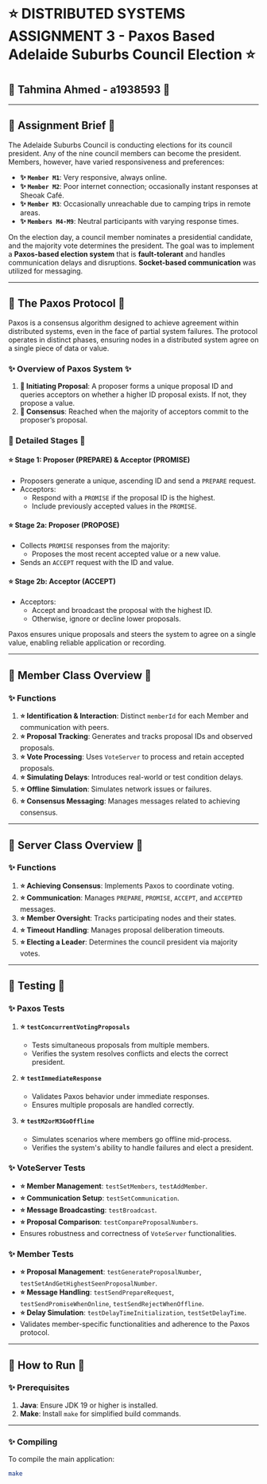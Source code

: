 # ⭐️ **DISTRIBUTED SYSTEMS ASSIGNMENT 3 - Paxos Based Adelaide Suburbs Council Election** ⭐️

## 🌟 **Tahmina Ahmed - a1938593** 🌟

---

## **🌟 Assignment Brief 🌟**

The Adelaide Suburbs Council is conducting elections for its council president. Any of the nine council members can become the president. Members, however, have varied responsiveness and preferences:

- **✨ `Member M1`**: Very responsive, always online.
- **✨ `Member M2`**: Poor internet connection; occasionally instant responses at Sheoak Café.
- **✨ `Member M3`**: Occasionally unreachable due to camping trips in remote areas.
- **✨ `Members M4-M9`**: Neutral participants with varying response times.

On the election day, a council member nominates a presidential candidate, and the majority vote determines the president. The goal was to implement a **Paxos-based election system** that is **fault-tolerant** and handles communication delays and disruptions. **Socket-based communication** was utilized for messaging.

---

## **🌟 The Paxos Protocol 🌟**

Paxos is a consensus algorithm designed to achieve agreement within distributed systems, even in the face of partial system failures. The protocol operates in distinct phases, ensuring nodes in a distributed system agree on a single piece of data or value.

### **✨ Overview of Paxos System ✨**
1. **🌟 Initiating Proposal**: A proposer forms a unique proposal ID and queries acceptors on whether a higher ID proposal exists. If not, they propose a value.
2. **🌟 Consensus**: Reached when the majority of acceptors commit to the proposer’s proposal.

### **🌟 Detailed Stages 🌟**
#### **⭐ Stage 1: Proposer (PREPARE) & Acceptor (PROMISE)**
- Proposers generate a unique, ascending ID and send a `PREPARE` request.
- Acceptors:
  - Respond with a `PROMISE` if the proposal ID is the highest.
  - Include previously accepted values in the `PROMISE`.

#### **⭐ Stage 2a: Proposer (PROPOSE)**
- Collects `PROMISE` responses from the majority:
  - Proposes the most recent accepted value or a new value.
- Sends an `ACCEPT` request with the ID and value.

#### **⭐ Stage 2b: Acceptor (ACCEPT)**
- Acceptors:
  - Accept and broadcast the proposal with the highest ID.
  - Otherwise, ignore or decline lower proposals.

Paxos ensures unique proposals and steers the system to agree on a single value, enabling reliable application or recording.

---

## **🌟 Member Class Overview 🌟**

### **✨ Functions**
1. **⭐ Identification & Interaction**: Distinct `memberId` for each Member and communication with peers.
2. **⭐ Proposal Tracking**: Generates and tracks proposal IDs and observed proposals.
3. **⭐ Vote Processing**: Uses `VoteServer` to process and retain accepted proposals.
4. **⭐ Simulating Delays**: Introduces real-world or test condition delays.
5. **⭐ Offline Simulation**: Simulates network issues or failures.
6. **⭐ Consensus Messaging**: Manages messages related to achieving consensus.

---

## **🌟 Server Class Overview 🌟**

### **✨ Functions**
1. **⭐ Achieving Consensus**: Implements Paxos to coordinate voting.
2. **⭐ Communication**: Manages `PREPARE`, `PROMISE`, `ACCEPT`, and `ACCEPTED` messages.
3. **⭐ Member Oversight**: Tracks participating nodes and their states.
4. **⭐ Timeout Handling**: Manages proposal deliberation timeouts.
5. **⭐ Electing a Leader**: Determines the council president via majority votes.

---

## **🌟 Testing 🌟**

### **✨ Paxos Tests**
1. **⭐ `testConcurrentVotingProposals`**
   - Tests simultaneous proposals from multiple members.
   - Verifies the system resolves conflicts and elects the correct president.
   
2. **⭐ `testImmediateResponse`**
   - Validates Paxos behavior under immediate responses.
   - Ensures multiple proposals are handled correctly.

3. **⭐ `testM2orM3GoOffline`**
   - Simulates scenarios where members go offline mid-process.
   - Verifies the system's ability to handle failures and elect a president.

### **✨ VoteServer Tests**
- **⭐ Member Management**: `testSetMembers`, `testAddMember`.
- **⭐ Communication Setup**: `testSetCommunication`.
- **⭐ Message Broadcasting**: `testBroadcast`.
- **⭐ Proposal Comparison**: `testCompareProposalNumbers`.
- Ensures robustness and correctness of `VoteServer` functionalities.

### **✨ Member Tests**
- **⭐ Proposal Management**: `testGenerateProposalNumber`, `testSetAndGetHighestSeenProposalNumber`.
- **⭐ Message Handling**: `testSendPrepareRequest`, `testSendPromiseWhenOnline`, `testSendRejectWhenOffline`.
- **⭐ Delay Simulation**: `testDelayTimeInitialization`, `testSetDelayTime`.
- Validates member-specific functionalities and adherence to the Paxos protocol.

---

## **🌟 How to Run 🌟**

### **✨ Prerequisites**
1. **Java**: Ensure JDK 19 or higher is installed.
2. **Make**: Install `make` for simplified build commands.

---

### **✨ Compiling**
To compile the main application:
```bash
make
